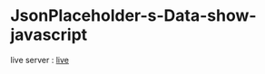 # JsonPlaceholder-s-Data-show-javascript

live server : <a href="jsonplaceholder-s-data-show-javascrip.netlify.app"> live</a>

